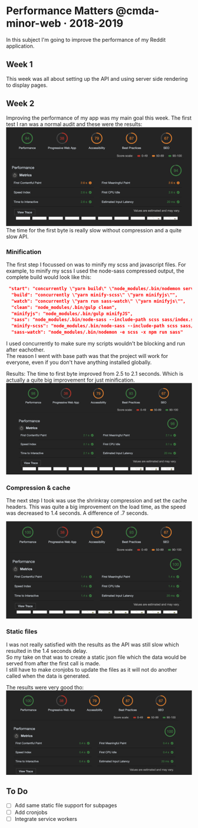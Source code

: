 # Performance Matters @cmda-minor-web · 2018-2019

In this subject I'm going to improve the performance of my Reddit application.

## Week 1

This week was all about setting up the API and using server side rendering to display pages.

## Week 2

Improving the performance of my app was my main goal this week. The first test I ran was a normal audit and these were the results:  
!['First audit'](gh-images/start.png)  
The time for the first byte is really slow without compression and a quite slow API.

### Minification

The first step I focussed on was to minify my scss and javascript files.
For example, to minify my scss I used the node-sass compressed output, the complete build would look like this:

```json
 "start": "concurrently \"yarn build\" \"node_modules/.bin/nodemon server\"",
  "build": "concurrently \"yarn minify-scss\" \"yarn minifyjs\"",
  "watch": "concurrently \"yarn run sass-watch\" \"yarn minifyjs\"",
  "clean": "node_modules/.bin/gulp clean",
  "minifyjs": "node_modules/.bin/gulp minifyJS",
  "sass": "node_modules/.bin/node-sass --include-path scss sass/index.scss dist/styles/min-main.css",
  "minify-scss": "node_modules/.bin/node-sass --include-path scss sass/index.scss dist/styles/min-main.css --output-style compressed",
  "sass-watch": "node_modules/.bin/nodemon -e scss -x npm run sass"
```

I used concurrently to make sure my scripts wouldn't be blocking and run after eachother.  
The reason I went with base path was that the project will work for everyone, even if you don't have anything installed globally.

Results:
The time to first byte improved from 2.5 to 2.1 seconds. Which is actually a quite big improvement for just minification.
!['Minification audit'](gh-images/minification.png)

### Compression & cache

The next step I took was use the shrinkray compression and set the cache headers.
This was quite a big improvement on the load time, as the speed was decreased to 1.4 seconds. A difference of .7 seconds.

!['Compression audit'](gh-images/compression.png)

### Static files

I was not really satisfied with the results as the API was still slow which resulted in the 1.4 seconds delay.  
So my take on that was to create a static json file which the data would be served from after the first call is made.  
I still have to make cronjobs to update the files as it will not do another called when the data is generated.

The results were very good tho:  
!['static-file audit'](gh-images/static-file.png)

## To Do

- [ ] Add same static file support for subpages
- [ ] Add cronjobs
- [ ] Integrate service workers
